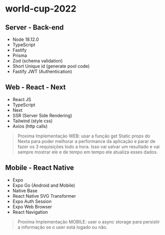 # world-cup-2022

## Server - Back-end
- Node 18.12.0
- TypeScript
- Fastify
- Prisma
- Zod (schema validation)
- Short Unique id (generate pool code)
- Fastify JWT (Authentication)

## Web - React - Next
- React JS
- TypeScript
- Next
- SSR (Server Side Rendering)
- Tailwind (style css)
- Axios (http calls)

> Proxima Implementação WEB: usar a função get Static props do Nexta para poder melhorar a performance da aplicação e parar de fazer os 3 requisições todo a hora. Isso vai salvar um resultado e vai sempre mostrar ele e de tempo em tempo ele atualiza esses dados.


## Mobile - React Native
- Expo
- Expo Go (Android and Mobile)
- Native Base
- React Native SVG Transformer
- Expo Auth Session
- Expo Web Browser
- React Navigation

> Proxima Implementação MOBILE: user o async storage para persistir a informação se o user está logado ou não.